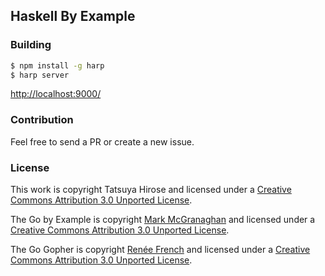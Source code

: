 ## Haskell By Example
### Building

```bash
$ npm install -g harp
$ harp server
```

<http://localhost:9000/>

### Contribution
Feel free to send a PR or create a new issue.

### License

This work is copyright Tatsuya Hirose and licensed under a
[Creative Commons Attribution 3.0 Unported License](http://creativecommons.org/licenses/by/3.0/).

The Go by Example is copyright [Mark McGranaghan](https://github.com/mmcgrana) and licensed under a
[Creative Commons Attribution 3.0 Unported License](http://creativecommons.org/licenses/by/3.0/).

The Go Gopher is copyright [Renée French](http://reneefrench.blogspot.com/) and licensed under a
[Creative Commons Attribution 3.0 Unported License](http://creativecommons.org/licenses/by/3.0/).
